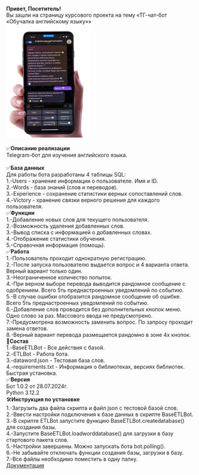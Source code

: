 <b>Привет, Посетитель!</b><br />
Вы зашли на страницу курсового проекта на тему «ТГ-чат-бот «Обучалка английскому языку»»<br />
<img src="https://github.com/Alonsole/ETLBot/blob/main/One.png" width=45% /><br /><br />
✅<b>Описание реализации</b><br />
Telegram-бот для изучения английского языка.<br /><br />
✅<b>База данных</b><br />
Для работы бота разработаны 4 таблицы SQL: <br />
1.-Users - хранение информации о пользователе. Имя и ID.<br />
2.-Words - база знаний (слов и переводов).<br />
3.-Experience - сохранение статистики верных сопоставлений слов.<br />
4.-Victory - хранение связки верного решения для каждого пользователя. <br />
✅<b>Функции</b><br />
1.-Добавление новых слов для текущего пользователя.<br />
2.-Возможность удаления добавленных слов.<br />
3.-Вывод списка с информацией о добавленных словах.<br />
4.-Отображение статистики обучения.<br />
5.-Справочная информация (помощь).<br />
✅<b>Работа</b><br />
1.-Пользователь проходит однократную регистрацию.<br />
2.-После запуска пользователю выдается вопрос и 4 варианта ответа. Верный вариант только один.<br />
3.-Неограниченное количество попыток.<br />
4.-При верном выборе перевода выводится рандомное сообщение с одобрением. Всего 5ть преднастроенных уведомлений по событию.<br />
5.-В случае ошибки отобразится рандомное сообщение об ошибке. Всего 5ть преднастроенных уведомлений по событию.<br />
6.-Добавление слов проводится без дополнительных кнопок меню. Одно слово за раз. Массового ввода не предусмотрено.<br />
7.-Предусмотрена возможность заменить вопрос. По запросу проходит замена ответов.<br />
8.-Верный вариант перевода размещается рандомно в зоне 4х кнопок.<br />
📄<b>Состав</b><br />
1.-BaseETLBot - Все действия с базой. <br />
2.-ETLBot - Работа бота.<br />
3.-dataword.json - Тестовая база слов.<br />
4.-requirements.txt - Информация о библиотеках, версиях библиотек. Быстрая установка. <br />
✅<b>Версия</b><br />
Бот 1.0.2 от 28.07.2024г.<br />
Python 3.12.2 <br />
🛠<b>Инструкция по установке</b><br />
1.-Загрузить два файла скрипта и файл json с тестовой базой слов.<br />
2.-Ввести настройки подключения к базе данных в скрипте BaseETLBot.<br />
3.-В скрипте ETLBot запустите функцию BaseETLBot.createdatabase() для создания базы.<br />
4.-Запустите BaseETLBot.loadworddatabase() для загрузки в базу стартового пакета слов.<br />
5.-Настройки завершены. Можно запускать бота bot.polling().<br />
6.-Не забывайте отключать функции создания базы, загрузки в базу.<br /> 
7.-Все файлы необходимо поместить в одну папку. <br /> 
[Документация](https://github.com/Alonsole/ETLBot/blob/main/Documentation.md)
